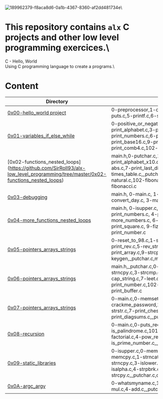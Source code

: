 ![189962379-f8aca8d6-0a1b-4367-8360-af2dd481734e](https://user-images.githubusercontent.com/109989332/193376361-7faedcf3-06b4-46a9-af2e-6ae7e6f5d087.png)\
# This repository contains `alx` C projects and other low level programming exercices.\
C - Hello, World\
Using C programming language to create a programs.\

# Content
Directory | Files
--------- | -----
[0x00-hello_world project](https://github.com/SirRoll93/alx-low_level_programming/tree/master/0x00-hello_world) | 0-preprocessor,1-compiler,2-assembler,3-name,4-puts.c,5-printf.c,6-size.c,100-intel,101-quote.c
[0x01-variables_if_else_while](https://github.com/SirRoll93/alx-low_level_programming/tree/master/0x01-variables_if_else_while) | 0-positive_or_negative.c,1-last_digit.c,2-print_alphabet.c,3-print_alphabets.c,4-print_alphabt.c,5-print_numbers.c,6-print_numberz.c,7-print_tebahpla.c,8-print_base16.c,9-print_comb.c,100-print_comb3.c,101-print_comb4.c,102-print_comb5.c
[0x02-functions_nested_loops] (https://github.com/SirRoll93/alx-low_level_programming/tree/master/0x02-functions_nested_loops) | main.h,0-putchar.c,1-alphabet.c,2-print_alphabet_x10.c,3-islower.c,4-isalpha.c,5-sign.c,6-abs.c,7-print_last_digit.c,8-24_hours.c,9-times_table.c,_putchar.c,100-times_table.c,101-natural.c,102-fibonacci.c,103-fibonacci.c,104-fibonacci.c
[0x03-debugging](https://github.com/SirRoll93/alx-low_level_programming/tree/master/0x03-debugging) | main.h, 0-main.c, 1-main.c, 2-largest_number.c, 3-convert_day.c, 3-main_a.c, 3-print_remaining_days.c
[0x04-more_functions_nested_loops](https://github.com/SirRoll93/alx-low_level_programming/tree/master/0x04-more_functions_nested_loops) | main.h, 0-isupper.c, 1-isdigit.c, 2-mul.c, 3-print_numbers.c, 4-print_most_numbers.c, 5-more_numbers.c, 6-print_line.c, 7-print_diagonal.c, 8-print_square.c, 9-fizz_buzz.c, 100-prime_factor.c, 101-print_number.c
[0x05-pointers_arrays_strings](https://github.com/SirRoll93/alx-low_level_programming/tree/master/0x05-pointers_arrays_strings) | 0-reset_to_98.c,1-swap.c,2-strlen.c,3-puts.c,4-print_rev.c,5-rev_string.c,6-puts2.c,7-puts_half.c,8-print_array.c,9-strcpy.c,100-atoi.c,101-keygen.c,101-keygen,_putchar.c,main.h
[0x06-pointers_arrays_strings](https://github.com/SirRoll93/alx-low_level_programming/tree/master/0x06-pointers_arrays_strings) | main.h,_putchar.c,0-main.c,0-strcat.c,1-strncat.c,2-strncpy.c,3-strcmp.c,4-rev_array.c,5-string_toupper.c,6-cap_string.c,7-leet.c,100-rot13.c,101-print_number.c,102-magic.c,103-infinite_add.c,104-print_buffer.c
[0x07-pointers_arrays_strings](https://github.com/SirRoll93/alx-low_level_programming/tree/master/0x07-pointers_arrays_strings) | 0-main.c,0-memset.c,1-memcpy.c,100-set_string.c,101-crackme_password,2-strchr.c,3-strspn.c,4-strpbrk.c,5-strstr.c,7-print_chessboard.c,8-print_diagsums.c,_putchar.c,main.h
[0x08-recursion](https://github.com/SirRoll93/alx-low_level_programming/tree/master/0x08-recursion) | 0-main.c,0-puts_recursion.c,1-print_rev_recursion.c,100-is_palindrome.c,101-wildcmp.c,2-strlen_recursion.c,3-factorial.c,4-pow_recursion.c,5-sqrt_recursion.c,6-is_prime_number.c,_putchar.c,main.h
[0x09-static_libraries](https://github.com/SirRoll93/alx-low_level_programming/tree/master/0x09-static_libraries) | 0-isupper.c,0-memset.c,0-strcat.c,1-isdigit.c,1-memcpy.c,1-strncat.c,100-atoi.c,2-strchr.c,2-strlen.c,2-strncpy.c,3-islower.c,3-puts.c,3-strcmp.c,3-strspn.c,4-isalpha.c,4-strpbrk.c,5-strstr.c,6-abs.c,9-strcpy.c,_putchar.c,create_static_lib.sh,libmy.a,main.h,quote
[0x0A-argc_argv](https://github.com/SirRoll93/alx-low_level_programming/tree/master/0x0A-argc_argv) | 0-whatsmyname.c,1-args.c,100-change.c,2-args.c,3-mul.c,4-add.c,_putchar.c,main.h
